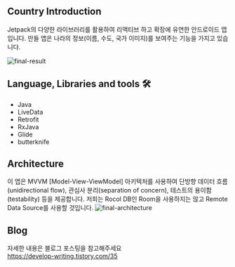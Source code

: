 ## Country Introduction
Jetpack의 다양한 라이브러리를 활용하여 리액티브 하고 확장에 유연한 안드로이드 앱입니다.
만들 앱은 나라의 정보(이름, 수도, 국가 이미지)를 보여주는 기능을 가지고 있습니다.

![final-result](https://user-images.githubusercontent.com/68800994/105039044-6b390480-5aa3-11eb-8f28-4d8e3bd494f9.gif)



## Language, Libraries and tools 🛠
* Java
* LiveData 
* Retrofit
* RxJava
* Glide
* butterknife


## Architecture
이 앱은 MVVM [Model-View-ViewModel] 아키텍처를 사용하여 단방향 데이터 흐름(unidirectional flow), 관심사 분리(separation of concern), 테스트의 용이함(testability) 등을 제공합니다. 저희는 Rocol DB인 Room을 사용하지는 않고 Remote Data Source를 사용할 것입니다.
![final-architecture](https://user-images.githubusercontent.com/68800994/105040751-915fa400-5aa5-11eb-93ae-8355732bc255.png)


## Blog
자세한 내용은 블로그 포스팅을 참고해주세요   
https://develop-writing.tistory.com/35
